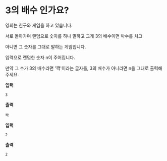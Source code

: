 # 3의 배수 인가요?

영희는 친구와 게임을 하고 있습니다.

서로 돌아가며 랜덤으로 숫자를 하나 말하고 그게 3의 배수이면 박수를 치고

아니면 그 숫자를 그대로 말하는 게임입니다.

입력으로 랜덤한 숫자 n이 주어집니다.

만약 그 수가 3의 배수라면 '짝'이라는 글자를, 3의 배수가 아니라면 n을 그대로 출력해 주세요.

**입력**

```text
3
```

**출력**

```text
짝
```

**입력**

```text
2
```

**출력**

```text
2
```
